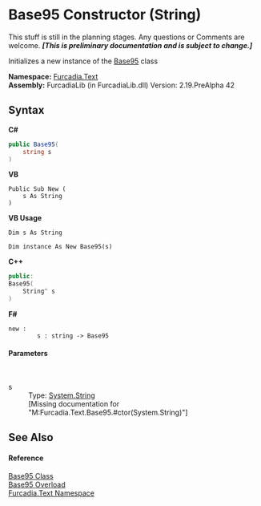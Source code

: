 # Base95 Constructor (String)
This stuff is still in the planning stages. Any questions or Comments are welcome. _**\[This is preliminary documentation and is subject to change.\]**_

Initializes a new instance of the <a href="T_Furcadia_Text_Base95">Base95</a> class

**Namespace:**&nbsp;<a href="N_Furcadia_Text">Furcadia.Text</a><br />**Assembly:**&nbsp;FurcadiaLib (in FurcadiaLib.dll) Version: 2.19.PreAlpha 42

## Syntax

**C#**<br />
``` C#
public Base95(
	string s
)
```

**VB**<br />
``` VB
Public Sub New ( 
	s As String
)
```

**VB Usage**<br />
``` VB Usage
Dim s As String

Dim instance As New Base95(s)
```

**C++**<br />
``` C++
public:
Base95(
	String^ s
)
```

**F#**<br />
``` F#
new : 
        s : string -> Base95
```


#### Parameters
&nbsp;<dl><dt>s</dt><dd>Type: <a href="http://msdn2.microsoft.com/en-us/library/s1wwdcbf" target="_blank">System.String</a><br />\[Missing <param name="s"/> documentation for "M:Furcadia.Text.Base95.#ctor(System.String)"\]</dd></dl>

## See Also


#### Reference
<a href="T_Furcadia_Text_Base95">Base95 Class</a><br /><a href="Overload_Furcadia_Text_Base95__ctor">Base95 Overload</a><br /><a href="N_Furcadia_Text">Furcadia.Text Namespace</a><br />